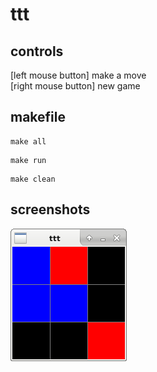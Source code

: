 # ttt

## controls
[left mouse button] make a move<br>
[right mouse button] new game

## makefile
```
make all
```
```
make run
```
```
make clean
```

## screenshots
![ss](https://github.com/semisdot/ttt/blob/main/screenshots/ss.png)
